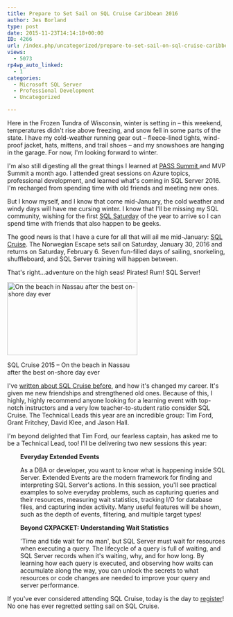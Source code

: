 ```yaml
---
title: Prepare to Set Sail on SQL Cruise Caribbean 2016
author: Jes Borland
type: post
date: 2015-11-23T14:14:18+00:00
ID: 4266
url: /index.php/uncategorized/prepare-to-set-sail-on-sql-cruise-caribbean-2016/
views:
  - 5073
rp4wp_auto_linked:
  - 1
categories:
  - Microsoft SQL Server
  - Professional Development
  - Uncategorized

---
```

Here in the Frozen Tundra of Wisconsin, winter is setting in – this weekend, temperatures didn't rise above freezing, and snow fell in some parts of the state. I have my cold-weather running gear out – fleece-lined tights, wind-proof jacket, hats, mittens, and trail shoes – and my snowshoes are hanging in the garage. For now, I'm looking forward to winter.

I'm also still digesting all the great things I learned at <a href="http://sqlpass.org/summit/2015" target="_blank">PASS Summit </a>and MVP Summit a month ago. I attended great sessions on Azure topics, professional development, and learned what's coming in SQL Server 2016. I'm recharged from spending time with old friends and meeting new ones.

But I know myself, and I know that come mid-January, the cold weather and windy days will have me cursing winter. I know that I'll be missing my SQL community, wishing for the first <a href="http://sqlsaturday.com" target="_blank">SQL Saturday</a> of the year to arrive so I can spend time with friends that also happen to be geeks.

The good news is that I have a cure for all that will ail me mid-January: <a href="http://sqlcruise.com/" target="_blank">SQL Cruise</a>. The Norwegian Escape sets sail on Saturday, January 30, 2016 and returns on Saturday, February 6. Seven fun-filled days of sailing, snorkeling, shuffleboard, and SQL Server training will happen between.

That's right…adventure on the high seas! Pirates! Rum! SQL Server!

<div id="attachment_3238" style="width: 310px" class="wp-caption alignright">
  <a href="/wp-content/uploads/2015/02/IMAG0532_1.jpg"><img class="size-medium wp-image-3238" src="/wp-content/uploads/2015/02/IMAG0532_1-300x169.jpg" alt="On the beach in Nassau after the best on-shore day ever " width="300" height="169" srcset="/wp-content/uploads/2015/02/IMAG0532_1-300x169.jpg 300w, /wp-content/uploads/2015/02/IMAG0532_1-1024x579.jpg 1024w" sizes="(max-width: 300px) 100vw, 300px" /></a>
  
  <p class="wp-caption-text">
    SQL Cruise 2015 – On the beach in Nassau after the best on-shore day ever
  </p>
</div>

I've <a href="/index.php/uncategorized/sql-cruise-caribbean-2015-more-than-a-cruise-with-classes-much-more/" target="_blank">written about SQL Cruise before</a>, and how it's changed my career. It's given me new friendships and strengthened old ones. Because of this, I highly, highly recommend anyone looking for a learning event with top-notch instructors and a very low teacher-to-student ratio consider SQL Cruise. The Technical Leads this year are an incredible group: Tim Ford, Grant Fritchey, David Klee, and Jason Hall.

I'm beyond delighted that Tim Ford, our fearless captain, has asked me to be a Technical Lead, too! I'll be delivering two new sessions this year:

<p style="padding-left: 30px">
  <strong>Everyday Extended Events</strong>
</p>

<p style="padding-left: 30px">
  As a DBA or developer, you want to know what is happening inside SQL Server. Extended Events are the modern framework for finding and interpreting SQL Server's actions. In this session, you'll see practical examples to solve everyday problems, such as capturing queries and their resources, measuring wait statistics, tracking I/O for database files, and capturing index activity. Many useful features will be shown, such as the depth of events, filtering, and multiple target types!
</p>

<p style="padding-left: 30px">
  <strong>Beyond CXPACKET: Understanding Wait Statistics</strong>
</p>

<p style="padding-left: 30px">
  'Time and tide wait for no man', but SQL Server must wait for resources when executing a query. The lifecycle of a query is full of waiting, and SQL Server records when it's waiting, why, and for how long. By learning how each query is executed, and observing how waits can accumulate along the way, you can unlock the secrets to what resources or code changes are needed to improve your query and server performance.
</p>

If you've ever considered attending SQL Cruise, today is the day to <a href="http://sqlcruise.com/registerme/" target="_blank">register</a>! No one has ever regretted setting sail on SQL Cruise.